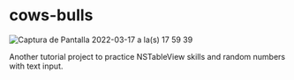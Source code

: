 # cows-bulls
![Captura de Pantalla 2022-03-17 a la(s) 17 59 39](https://user-images.githubusercontent.com/1007041/158912702-962df8dc-6b1d-4767-ac44-8ca486b235bc.png)

Another tutorial project to practice NSTableView skills and random numbers with text input.
